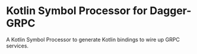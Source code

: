 # Kotlin Symbol Processor for Dagger-GRPC

A Kotlin Symbol Processor to generate Kotlin bindings to wire up
GRPC services.
